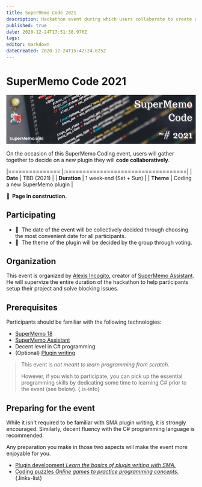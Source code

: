 ```yaml
---
title: SuperMemo Code 2021
description: Hackathon event during which users collaborate to create a new SuperMemo plugin (TBA 2021).
published: true
date: 2020-12-24T17:51:38.976Z
tags: 
editor: markdown
dateCreated: 2020-12-24T15:42:24.625Z
---
```


# SuperMemo Code 2021

![2021-supermemo-code-1-banner-f.png](/community/events/hackathon/2021-supermemo-code-1-banner-f.png)

On the occasion of this SuperMemo Coding event, users will gather together to decide on a new plugin they will **code collaboratively**.

|===============:|:===================================|
| **Date**       | TBD (2021)                         |
| **Duration**   | 1 week-end (Sat + Sun)             |
| **Theme**      | Coding a new SuperMemo plugin      |

**🚧&nbsp; Page in construction.**

## Participating

- 🚧&nbsp; The date of the event will be collectively decided through choosing the most convenient date for all participants.
- 🚧&nbsp; The theme of the plugin will be decided by the group through voting.

## Organization

This event is organized by [Alexis Incogito](https://github.com/alexis-), creator of [SuperMemo Assistant](https://sma.supermemo.wiki). He will supervize the entire duration of the hackathon to help participants setup their project and solve blocking issues.

## Prerequisites

Participants should be familiar with the following technologies:

- [SuperMemo 18](/supermemo)
- [SuperMemo Assistant](https://sma.supermemo.wiki)
- Decent level in C# programming
- (Optional) [Plugin writing](https://dev.supermemo.wiki/)

> This event is _not meant to learn programming from scratch_.
> 
> However, if you wish to participate, you can pick up the essential programming skills by dedicating some time to learning C# prior to the event (see below).
{.is-info}

## Preparing for the event

While it isn't required to be familiar with SMA plugin writing, it is strongly encouraged. Similarly, decent fluency with the C# programming language is recommended.

Any preparation you make in those two aspects will make the event more enjoyable for you.

- [Plugin development *Learn the basics of plugin writing with SMA.*](https://dev.supermemo.wiki/)
- [Coding puzzles *Online games to practice programming concepts.*](https://www.codingame.com/training)
{.links-list}

<!-- - [C# programming *.*]() -->

